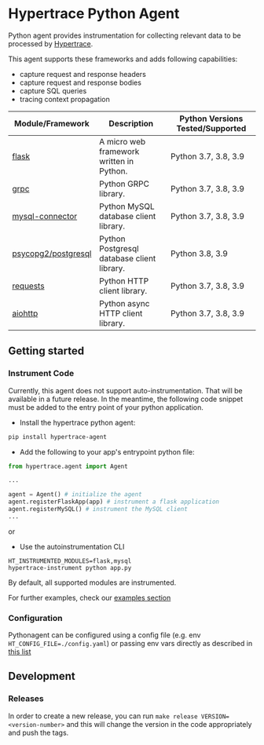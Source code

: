 # Hypertrace Python Agent

Python agent provides instrumentation for collecting relevant data to be processed by [Hypertrace](https://www.hypertrace.org/).

This agent supports these frameworks and adds following capabilities:

- capture request and response headers
- capture request and response bodies
- capture SQL queries
- tracing context propagation

| Module/Framework | Description | Python Versions Tested/Supported|
|------|-------------| ---------------|
| [flask](https://flask.palletsprojects.com/en/1.1.x/api)|A micro web framework written in Python.| Python 3.7, 3.8, 3.9|
| [grpc](https://grpc.github.io/grpc/python/)|Python GRPC library.| Python 3.7, 3.8, 3.9|
| [mysql-connector](https://dev.mysql.com/doc/connector-python/en/)| Python MySQL database client library.| Python 3.7, 3.8, 3.9|
| [psycopg2/postgresql](https://www.psycopg.org/docs/)|Python Postgresql database client library. | Python 3.8, 3.9|
| [requests](https://docs.python-requests.org/en/master/)|Python HTTP client library.| Python 3.7, 3.8, 3.9|
| [aiohttp](https://docs.aiohttp.org/en/stable/)|Python async HTTP client library.| Python 3.7, 3.8, 3.9|

## Getting started

### Instrument Code

Currently, this agent does not support auto-instrumentation. That will be available in a future release. In the meantime, the following code snippet must be added to the entry point of your python application.

- Install the hypertrace python agent:
```bash
pip install hypertrace-agent
```
- Add the following to your app's entrypoint python file:

```python
from hypertrace.agent import Agent

...

agent = Agent() # initialize the agent
agent.registerFlaskApp(app) # instrument a flask application
agent.registerMySQL() # instrument the MySQL client
...
```

or

- Use the autoinstrumentation CLI
```
HT_INSTRUMENTED_MODULES=flask,mysql
hypertrace-instrument python app.py
```
By default, all supported modules are instrumented.

For further examples, check our [examples section](./examples)

### Configuration

Pythonagent can be configured using a config file (e.g. env `HT_CONFIG_FILE=./config.yaml`) or passing env vars directly as described in [this list](https://github.com/hypertrace/agent-config/blob/main/ENV_VARS.md)

## Development

### Releases

In order to create a new release, you can run `make release VERSION=<version-number>` and this will change the version in the code appropriately and push the tags.
